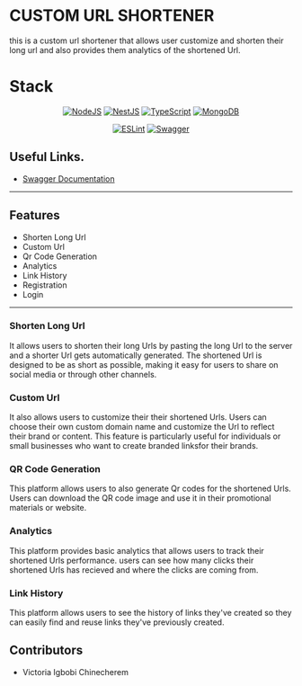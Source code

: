 # CUSTOM URL SHORTENER

this is a custom url shortener that allows user customize and shorten their long url and also provides them analytics of the shortened Url.

# Stack
<div align="center">

<a href="">![NodeJS](https://img.shields.io/badge/node.js-6DA55F?style=for-the-badge&logo=node.js&logoColor=white)</a>
<a href="">![NestJS](https://img.shields.io/badge/nestjs-%23E0234E.svg?style=for-the-badge&logo=nestjs&logoColor=white)</a>
<a href="">![TypeScript](https://img.shields.io/badge/typescript-%23007ACC.svg?style=for-the-badge&logo=typescript&logoColor=white)</a>
<a href="">	![MongoDB](https://img.shields.io/badge/MongoDB-%234ea94b.svg?style=for-the-badge&logo=mongodb&logoColor=white)</a>

</div>

<div align="center">

<a href="">![ESLint](https://img.shields.io/badge/ESLint-4B3263?style=for-the-badge&logo=eslint&logoColor=white)</a>
<a href="">![Swagger](https://img.shields.io/badge/-Swagger-%23Clojure?style=for-the-badge&logo=swagger&logoColor=white)</a>

</div>

## Useful Links.

- [Swagger Documentation]()

---

## Features
- Shorten Long Url
- Custom Url
- Qr Code Generation
- Analytics
- Link History
- Registration
- Login

---
### Shorten Long Url
 It allows users to shorten their long Urls by pasting the long Url to the server and a shorter Url gets automatically generated. The shortened Url is designed to be as short as possible, making it easy for users to share on social media or through other channels.

### Custom Url <!--This Feature is currently not available  -->

 It also allows users to customize their their shortened Urls. Users can choose their own custom domain name and customize the Url to reflect their brand or content. This feature is particularly useful for individuals or small businesses who want to create branded linksfor their brands.

### QR Code Generation 
 This platform allows users to also generate Qr codes for the shortened Urls. Users can download the QR code image and use it in their promotional materials or website.

### Analytics
 This platform provides basic analytics that allows users to track their shortened Urls performance. users can see how many clicks their shortened Urls has recieved and where the clicks are coming from.

### Link History
 This platform allows users to see the history of links they've created so they can easily find and reuse links they've previously created. 

## Contributors
- Victoria Igbobi Chinecherem
